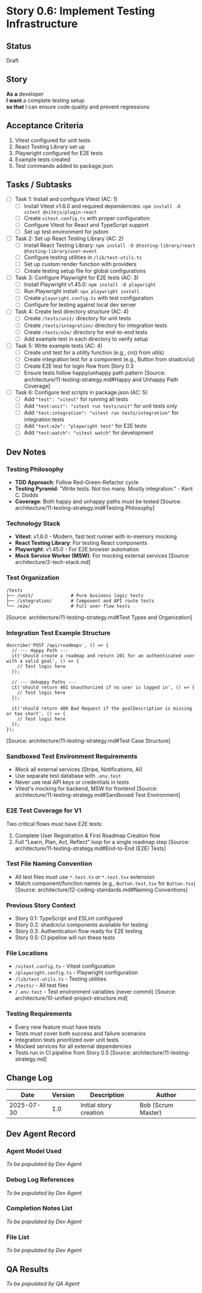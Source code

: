# Story 0.6: Implement Testing Infrastructure

## Status
Draft

## Story
**As a** developer  
**I want** a complete testing setup  
**so that** I can ensure code quality and prevent regressions

## Acceptance Criteria
1. Vitest configured for unit tests
2. React Testing Library set up
3. Playwright configured for E2E tests
4. Example tests created
5. Test commands added to package.json

## Tasks / Subtasks
- [ ] Task 1: Install and configure Vitest (AC: 1)
  - [ ] Install Vitest v1.6.0 and required dependencies: `npm install -D vitest @vitejs/plugin-react`
  - [ ] Create `vitest.config.ts` with proper configuration
  - [ ] Configure Vitest for React and TypeScript support
  - [ ] Set up test environment for jsdom
- [ ] Task 2: Set up React Testing Library (AC: 2)
  - [ ] Install React Testing Library: `npm install -D @testing-library/react @testing-library/user-event`
  - [ ] Configure testing utilities in `/lib/test-utils.ts`
  - [ ] Set up custom render function with providers
  - [ ] Create testing setup file for global configurations
- [ ] Task 3: Configure Playwright for E2E tests (AC: 3)
  - [ ] Install Playwright v1.45.0: `npm install -D playwright`
  - [ ] Run Playwright install: `npx playwright install`
  - [ ] Create `playwright.config.ts` with test configuration
  - [ ] Configure for testing against local dev server
- [ ] Task 4: Create test directory structure (AC: 4)
  - [ ] Create `/tests/unit/` directory for unit tests
  - [ ] Create `/tests/integration/` directory for integration tests
  - [ ] Create `/tests/e2e/` directory for end-to-end tests
  - [ ] Add example test in each directory to verify setup
- [ ] Task 5: Write example tests (AC: 4)
  - [ ] Create unit test for a utility function (e.g., cn() from utils)
  - [ ] Create integration test for a component (e.g., Button from shadcn/ui)
  - [ ] Create E2E test for login flow from Story 0.3
  - [ ] Ensure tests follow happy/unhappy path pattern [Source: architecture/11-testing-strategy.md#Happy and Unhappy Path Coverage]
- [ ] Task 6: Configure test scripts in package.json (AC: 5)
  - [ ] Add `"test": "vitest"` for running all tests
  - [ ] Add `"test:unit": "vitest run tests/unit"` for unit tests only
  - [ ] Add `"test:integration": "vitest run tests/integration"` for integration tests
  - [ ] Add `"test:e2e": "playwright test"` for E2E tests
  - [ ] Add `"test:watch": "vitest watch"` for development

## Dev Notes

### Testing Philosophy
- **TDD Approach**: Follow Red-Green-Refactor cycle
- **Testing Pyramid**: "Write tests. Not too many. Mostly integration." - Kent C. Dodds
- **Coverage**: Both happy and unhappy paths must be tested
[Source: architecture/11-testing-strategy.md#Testing Philosophy]

### Technology Stack
- **Vitest**: v1.6.0 - Modern, fast test runner with in-memory mocking
- **React Testing Library**: For testing React components
- **Playwright**: v1.45.0 - For E2E browser automation
- **Mock Service Worker (MSW)**: For mocking external services
[Source: architecture/2-tech-stack.md]

### Test Organization
```
/tests
├── /unit/              # Pure business logic tests
├── /integration/       # Component and API route tests  
└── /e2e/               # Full user flow tests
```
[Source: architecture/11-testing-strategy.md#Test Types and Organization]

### Integration Test Example Structure
```tsx
describe('POST /api/roadmaps', () => {
  // --- Happy Path ---
  it('should create a roadmap and return 201 for an authenticated user with a valid goal', () => {
    // Test logic here
  });

  // --- Unhappy Paths ---
  it('should return 401 Unauthorized if no user is logged in', () => {
    // Test logic here
  });
  
  it('should return 400 Bad Request if the goalDescription is missing or too short', () => {
    // Test logic here
  });
});
```
[Source: architecture/11-testing-strategy.md#Test Case Structure]

### Sandboxed Test Environment Requirements
- Mock all external services (Stripe, Notifications, AI)
- Use separate test database with `.env.test`
- Never use real API keys or credentials in tests
- Vitest's mocking for backend, MSW for frontend
[Source: architecture/11-testing-strategy.md#Sandboxed Test Environment]

### E2E Test Coverage for V1
Two critical flows must have E2E tests:
1. Complete User Registration & First Roadmap Creation flow
2. Full "Learn, Plan, Act, Reflect" loop for a single roadmap step
[Source: architecture/11-testing-strategy.md#End-to-End (E2E) Tests]

### Test File Naming Convention
- All test files must use `*.test.ts` or `*.test.tsx` extension
- Match component/function names (e.g., `Button.test.tsx` for `Button.tsx`)
[Source: architecture/12-coding-standards.md#Naming Conventions]

### Previous Story Context
- Story 0.1: TypeScript and ESLint configured
- Story 0.2: shadcn/ui components available for testing
- Story 0.3: Authentication flow ready for E2E testing
- Story 0.5: CI pipeline will run these tests

### File Locations
- `/vitest.config.ts` - Vitest configuration
- `/playwright.config.ts` - Playwright configuration
- `/lib/test-utils.ts` - Testing utilities
- `/tests/` - All test files
- `/.env.test` - Test environment variables (never commit)
[Source: architecture/10-unified-project-structure.md]

### Testing Requirements
- Every new feature must have tests
- Tests must cover both success and failure scenarios
- Integration tests prioritized over unit tests
- Mocked services for all external dependencies
- Tests run in CI pipeline from Story 0.5
[Source: architecture/11-testing-strategy.md]

## Change Log
| Date | Version | Description | Author |
|------|---------|-------------|--------|
| 2025-07-30 | 1.0 | Initial story creation | Bob (Scrum Master) |

## Dev Agent Record

### Agent Model Used
_To be populated by Dev Agent_

### Debug Log References
_To be populated by Dev Agent_

### Completion Notes List
_To be populated by Dev Agent_

### File List
_To be populated by Dev Agent_

## QA Results
_To be populated by QA Agent_